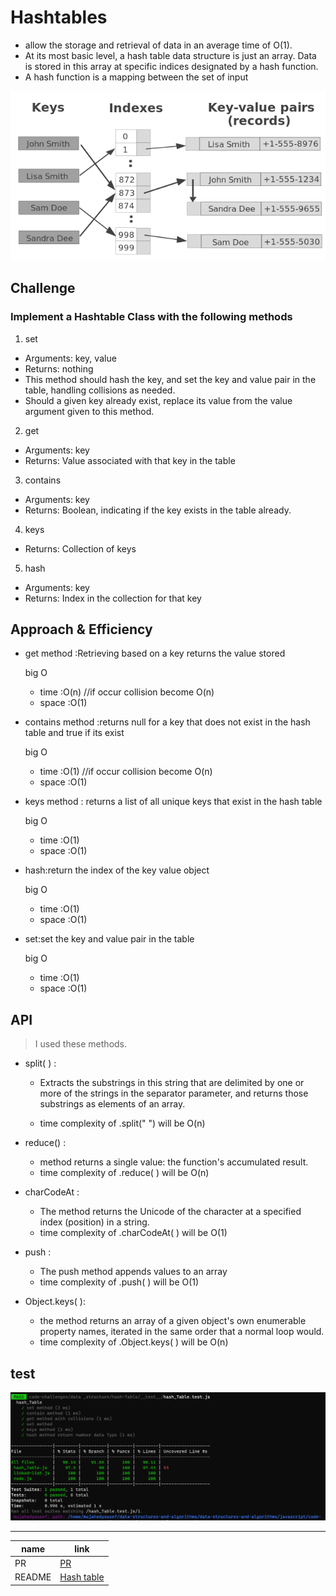 # Hashtables

- allow the storage and retrieval of data in an average time of O(1).
- At its most basic level, a hash table data structure is just an array. Data is stored in this array at specific indices designated by a hash function.
- A hash function is a mapping between the set of input

![hash table](./hash-table.png)

## Challenge

### Implement a Hashtable Class with the following methods

1. set

- Arguments: key, value
- Returns: nothing
- This method should hash the key, and set the key and value pair in the table, handling collisions as needed.
- Should a given key already exist, replace its value from the value argument given to this method.

2. get

- Arguments: key
- Returns: Value associated with that key in the table

3. contains

- Arguments: key
- Returns: Boolean, indicating if the key exists in the table already.

4. keys

- Returns: Collection of keys

5. hash

- Arguments: key
- Returns: Index in the collection for that key

## Approach & Efficiency

- get method :Retrieving based on a key returns the value stored

  big O
  - time :O(n) //if occur collision become O(n)
  - space :O(1)

* contains method :returns null for a key that does not exist in the hash table and true if its exist

  big O
  - time :O(1) //if occur collision become O(n)
  - space :O(1)

- keys method : returns a list of all unique keys that exist in the hash table

  big O
  - time :O(1)
  - space :O(1)

- hash:return the index of the key value object

  big O
  - time :O(1)
  - space :O(1)
- set:set the key and value pair in the table

  big O
  - time :O(1)
  - space :O(1)

## API

> I used these methods.

- split( ) :

  - Extracts the substrings in this string that are delimited by one or more of the strings in the separator parameter, and returns those substrings as elements of an array.

  - time complexity of .split(" ") will be O(n)

- reduce() :

  - method returns a single value: the function's accumulated result.
  - time complexity of .reduce( ) will be O(n)

- charCodeAt :

  - The method returns the Unicode of the character at a specified index (position) in a string.
  - time complexity of .charCodeAt( ) will be O(1)

- push :

  - The push method appends values to an array
  - time complexity of .push( ) will be O(1)

- Object.keys( ):

  - the method returns an array of a given object's own enumerable property names, iterated in the same order that a normal loop would.
  - time complexity of .Object.keys( ) will be O(n)

## test

![test](./test.PNG)

----
|name|link|
|----|----|
|PR|[PR](https://github.com/Mujahedyousef/data-structures-and-algorithms/pull/33)|
|README|[Hash table](https://github.com/Mujahedyousef/data-structures-and-algorithms/edit/main/javascript/code-challenges/data%20_structure/hash-Table/hashTable.md)|

